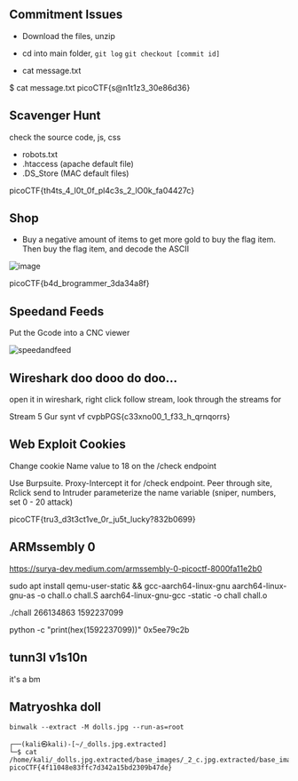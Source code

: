 ## Commitment Issues
- Download the files, unzip

- cd into main folder, `git log` `git checkout [commit id]`
- cat message.txt

$ cat message.txt
picoCTF{s@n1t1z3_30e86d36}


## Scavenger Hunt
check the source code, js, css
- robots.txt
- .htaccess (apache default file)
- .DS_Store (MAC default files)

picoCTF{th4ts_4_l0t_0f_pl4c3s_2_lO0k_fa04427c}

## Shop
- Buy a negative amount of items to get more gold to buy the flag item. Then buy the flag item, and decode the ASCII

![image](https://github.com/thiem-dev/ePortfolio-cyberSecPlayGround/assets/16260510/c8080390-fc86-402e-8b4b-6bc8ba8113aa)


picoCTF{b4d_brogrammer_3da34a8f}

## Speedand Feeds
Put the Gcode into a CNC viewer

![speedandfeed](https://github.com/thiem-dev/ePortfolio-cyberSecPlayGround/assets/16260510/4bcbc09a-b96f-4fd1-9ebf-77fbdc846524)


## Wireshark doo dooo do doo...
open it in wireshark, right click follow stream, look through the streams for 

Stream 5
Gur synt vf cvpbPGS{c33xno00_1_f33_h_qrnqorrs}


## Web Exploit Cookies
Change cookie Name value to 18 on the /check endpoint

Use Burpsuite. Proxy-Intercept it for /check endpoint. Peer through site, Rclick send to Intruder parameterize the name variable (sniper, numbers, set 0 - 20 attack)

picoCTF{tru3_d3t3ct1ve_0r_ju5t_lucky?832b0699}


## ARMssembly 0
https://surya-dev.medium.com/armssembly-0-picoctf-8000fa11e2b0 

sudo apt install qemu-user-static && gcc-aarch64-linux-gnu
aarch64-linux-gnu-as -o chall.o chall.S
aarch64-linux-gnu-gcc -static -o chall chall.o

./chall 266134863 1592237099

python -c "print(hex(1592237099))"
0x5ee79c2b


## tunn3l v1s10n
it's a bm


## Matryoshka doll
`binwalk --extract -M dolls.jpg --run-as=root`

```
┌──(kali㉿kali)-[~/_dolls.jpg.extracted]
└─$ cat /home/kali/_dolls.jpg.extracted/base_images/_2_c.jpg.extracted/base_images/_3_c.jpg.extracted/base_images/_4_c.jpg.extracted/flag.txt
picoCTF{4f11048e83ffc7d342a15bd2309b47de}  
```


